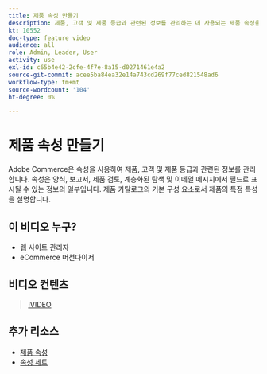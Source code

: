 ```yaml
---
title: 제품 속성 만들기
description: 제품, 고객 및 제품 등급과 관련된 정보를 관리하는 데 사용되는 제품 속성을 만드는 방법을 알아봅니다.
kt: 10552
doc-type: feature video
audience: all
role: Admin, Leader, User
activity: use
exl-id: c65b4e42-2cfe-4f7e-8a15-d0271461e4a2
source-git-commit: acee5ba84ea32e14a743cd269f77ced821548ad6
workflow-type: tm+mt
source-wordcount: '104'
ht-degree: 0%

---
```


# 제품 속성 만들기

Adobe Commerce은 속성을 사용하여 제품, 고객 및 제품 등급과 관련된 정보를 관리합니다. 속성은 양식, 보고서, 제품 검토, 계층화된 탐색 및 이메일 메시지에서 필드로 표시될 수 있는 정보의 일부입니다. 제품 카탈로그의 기본 구성 요소로서 제품의 특정 특성을 설명합니다.

## 이 비디오 누구?

- 웹 사이트 관리자
- eCommerce 머천다이저

## 비디오 컨텐츠

>[!VIDEO](https://video.tv.adobe.com/v/343749?quality=12&learn=on)

## 추가 리소스

- [제품 속성](https://docs.magento.com/user-guide/catalog/product-attributes.html)
- [속성 세트](https://docs.magento.com/user-guide/stores/attribute-sets.html)
